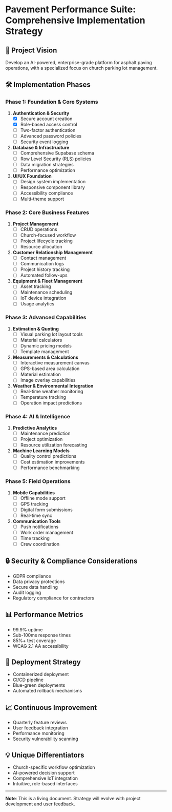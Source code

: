 # Pavement Performance Suite: Comprehensive Implementation Strategy

## 🚀 Project Vision
Develop an AI-powered, enterprise-grade platform for asphalt paving operations, with a specialized focus on church parking lot management.

## 🛠 Implementation Phases

### Phase 1: Foundation & Core Systems
1. **Authentication & Security**
   - [x] Secure account creation
   - [x] Role-based access control
   - [ ] Two-factor authentication
   - [ ] Advanced password policies
   - [ ] Security event logging

2. **Database & Infrastructure**
   - [ ] Comprehensive Supabase schema
   - [ ] Row Level Security (RLS) policies
   - [ ] Data migration strategies
   - [ ] Performance optimization

3. **UI/UX Foundation**
   - [ ] Design system implementation
   - [ ] Responsive component library
   - [ ] Accessibility compliance
   - [ ] Multi-theme support

### Phase 2: Core Business Features
1. **Project Management**
   - [ ] CRUD operations
   - [ ] Church-focused workflow
   - [ ] Project lifecycle tracking
   - [ ] Resource allocation

2. **Customer Relationship Management**
   - [ ] Contact management
   - [ ] Communication logs
   - [ ] Project history tracking
   - [ ] Automated follow-ups

3. **Equipment & Fleet Management**
   - [ ] Asset tracking
   - [ ] Maintenance scheduling
   - [ ] IoT device integration
   - [ ] Usage analytics

### Phase 3: Advanced Capabilities
1. **Estimation & Quoting**
   - [ ] Visual parking lot layout tools
   - [ ] Material calculators
   - [ ] Dynamic pricing models
   - [ ] Template management

2. **Measurements & Calculations**
   - [ ] Interactive measurement canvas
   - [ ] GPS-based area calculation
   - [ ] Material estimation
   - [ ] Image overlay capabilities

3. **Weather & Environmental Integration**
   - [ ] Real-time weather monitoring
   - [ ] Temperature tracking
   - [ ] Operation impact predictions

### Phase 4: AI & Intelligence
1. **Predictive Analytics**
   - [ ] Maintenance prediction
   - [ ] Project optimization
   - [ ] Resource utilization forecasting

2. **Machine Learning Models**
   - [ ] Quality control predictions
   - [ ] Cost estimation improvements
   - [ ] Performance benchmarking

### Phase 5: Field Operations
1. **Mobile Capabilities**
   - [ ] Offline mode support
   - [ ] GPS tracking
   - [ ] Digital form submissions
   - [ ] Real-time sync

2. **Communication Tools**
   - [ ] Push notifications
   - [ ] Work order management
   - [ ] Time tracking
   - [ ] Crew coordination

## 🔒 Security & Compliance Considerations
- GDPR compliance
- Data privacy protections
- Secure data handling
- Audit logging
- Regulatory compliance for contractors

## 📊 Performance Metrics
- 99.9% uptime
- Sub-100ms response times
- 85%+ test coverage
- WCAG 2.1 AA accessibility

## 🚧 Deployment Strategy
- Containerized deployment
- CI/CD pipeline
- Blue-green deployments
- Automated rollback mechanisms

## 📈 Continuous Improvement
- Quarterly feature reviews
- User feedback integration
- Performance monitoring
- Security vulnerability scanning

## 💡 Unique Differentiators
- Church-specific workflow optimization
- AI-powered decision support
- Comprehensive IoT integration
- Intuitive, role-based interfaces

---

**Note**: This is a living document. Strategy will evolve with project development and user feedback.